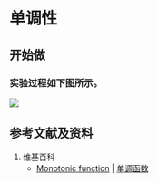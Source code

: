 # 单调性

## 开始做

### 实验过程如下图所示。
![](/images/函数和极限/初等函数/变量和函数/单调性/1a1.jpg)

## 参考文献及资料

1. 维基百科
	- [Monotonic function](https://en.wikipedia.org/wiki/Monotonic_function) | [单调函数](https://zh.wikipedia.org/wiki/单调函数) 